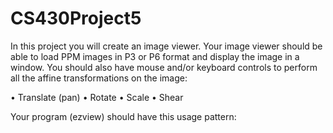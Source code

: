 # CS430Project5

In this project you will create an image viewer. Your image viewer should be able to load PPM
images in P3 or P6 format and display the image in a window. You should also have mouse
and/or keyboard controls to perform all the affine transformations on the image:

• Translate	(pan)
• Rotate
• Scale
• Shear

Your program (ezview) should have this usage pattern:
